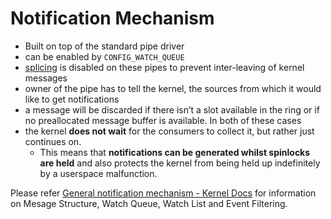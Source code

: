 # Notification Mechanism

 - Built on top of the standard pipe driver
 - can be enabled by `CONFIG_WATCH_QUEUE`
 - [splicing]() is disabled on these pipes to prevent inter-leaving of kernel messages
 - owner of the pipe has to tell the kernel, the sources from which it would like to get notifications
 - a message will be discarded if there isn’t a slot available in the ring or if no preallocated message buffer is available. In both of these cases
 - the kernel **does not wait** for the consumers to collect it, but rather just continues on. 
	 - This means that **notifications can be generated whilst spinlocks are held** and also protects the kernel from being held up indefinitely by a userspace malfunction.

Please refer [General notification mechanism - Kernel Docs](https://docs.kernel.org/core-api/watch_queue.html) for information on Mesage Structure, Watch Queue, Watch List and Event Filtering.
